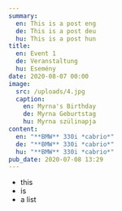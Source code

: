 ```yaml
---
summary:
  en: This is a post eng
  de: This is a post deu
  hu: This is a post hun
title:
  en: Event 1
  de: Veranstaltung
  hu: Esemény
date: 2020-08-07 00:00
image:
  src: /uploads/4.jpg
  caption:
    en: Myrna's Birthday
    de: Myrna Geburtstag
    hu: Myrna szülinapja
content:
  en: "**BMW** 330i *cabrio*"
  de: "**BMW** 330i *cabrio*"
  hu: "**BMW** 330i *cabrio*"
pub_date: 2020-07-08 13:29
---
```

- this
- is
- a list
